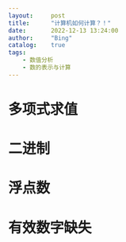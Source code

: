 ```yaml
---
layout:     post
title:      "计算机如何计算？！"
date:       2022-12-13 13:24:00
author:     "Bing"
catalog:    true
tags:
    - 数值分析
    - 数的表示与计算
---
```


# 多项式求值

# 二进制

# 浮点数

# 有效数字缺失